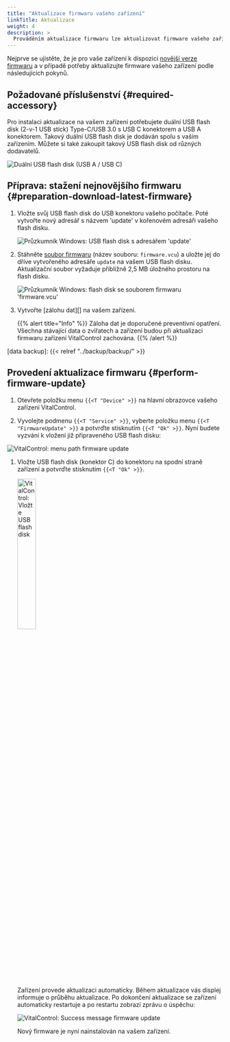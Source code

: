 ```yaml
---
title: "Aktualizace firmwaru vašeho zařízení"
linkTitle: Aktualizace
weight: 4
description: >
  Prováděním aktualizace firmwaru lze aktualizovat firmware vašeho zařízení VitalControl na nejnovější dostupné verze.
---
```

Nejprve se ujistěte, že je pro vaše zařízení k dispozici [novější verze firmwaru](../versions/) a v případě potřeby aktualizujte firmware vašeho zařízení podle následujících pokynů.

## Požadované příslušenství {#required-accessory}

Pro instalaci aktualizace na vašem zařízení potřebujete duální USB flash disk (2-v-1 USB stick) Type-C/USB 3.0 s USB C konektorem a USB A konektorem. Takový duální USB flash disk je dodáván spolu s vaším zařízením. Můžete si také zakoupit takový USB flash disk od různých dodavatelů.

![Duální USB flash disk (USB A / USB C)](/images/firmware/update/usb-dual-stick.svg "Duální USB flash disk")

## Příprava: stažení nejnovějšího firmwaru {#preparation-download-latest-firmware}

1. Vložte svůj USB flash disk do USB konektoru vašeho počítače. Poté vytvořte nový adresář s názvem 'update' v kořenovém adresáři vašeho flash disku.

    ![Průzkumník Windows: USB flash disk s adresářem 'update'](../images/create-folder-update.png "USB flash disk: adresář 'update'")

1. Stáhněte [soubor firmwaru](/download/firmware.vcu) (název souboru: `firmware.vcu`) a uložte jej do dříve vytvořeného adresáře `update` na vašem USB flash disku. Aktualizační soubor vyžaduje přibližně 2,5 MB úložného prostoru na flash disku.

    ![Průzkumník Windows: flash disk se souborem firmwaru 'firmware.vcu'](../images/save-firmware-file.png "Flash disk se souborem firmwaru")

1. Vytvořte [zálohu dat][] na vašem zařízení.

    {{% alert title="Info" %}}
Záloha dat je doporučené preventivní opatření. Všechna stávající data o zvířatech a zařízení budou při aktualizaci firmwaru zařízení VitalControl zachována.
    {{% /alert %}}

[data backup]: {{< relref "../backup/backup/" >}}

## Provedení aktualizace firmwaru {#perform-firmware-update}

1. Otevřete položku menu `{{<T "Device" >}}` na hlavní obrazovce vašeho zařízení VitalControl.

1. Vyvolejte podmenu `{{<T "Service" >}}`, vyberte položku menu `{{<T "FirmwareUpdate" >}}` a potvrďte stisknutím `{{<T "Ok" >}}`. Nyní budete vyzváni k vložení již připraveného USB flash disku:

![VitalControl: menu path firmware update](../images/firmware-update.png "Aktualizace firmwaru")

1. Vložte USB flash disk (konektor C) do konektoru na spodní straně zařízení a potvrďte stisknutím `{{<T "Ok" >}}`.

    <img src="/images/firmware/update/plug-in-dual-usb-stick.svg" alt="VitalControl: Vložte USB flash disk" title="Vložte USB flash disk" width="30%"/>

    Zařízení provede aktualizaci automaticky. Během aktualizace vás displej informuje o průběhu aktualizace. Po dokončení aktualizace se zařízení automaticky restartuje a po restartu zobrazí zprávu o úspěchu:

   ![VitalControl: Success message firmware update](../images/update-success.png "Úspěšná aktualizace firmwaru")

   Nový firmware je nyní nainstalován na vašem zařízení.
